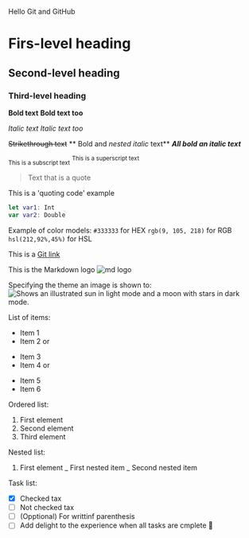 Hello Git and GitHub

# Firs-level heading
## Second-level heading
### Third-level heading

**Bold text**
__Bold text too__

*Italic text*
_Italic text too_

~~Strikethrough text~~
** Bold and _nested italic_ text**
***All bold an italic text***

<sub>This is a subscript text</sub>
<sup>This is a superscript text</sup>

>Text that is a quote

This is a 'quoting code' example

```swift
let var1: Int
var var2: Double
```

Example of color models:
`#333333` for HEX
`rgb(9, 105, 218)` for RGB
`hsl(212,92%,45%)` for HSL

This is a [Git link](https://github.com/anceldev/git-practice/edit/main/README.md)

This is the Markdown logo ![md logo](https://upload.wikimedia.org/wikipedia/commons/thumb/4/48/Markdown-mark.svg/208px-Markdown-mark.svg.png)

Specifying the theme an image is shown to:
<picture>
  <source media="(prefers-color-scheme: dark)" srcset="https://user-images.githubusercontent.com/25423296/163456776-7f95b81a-f1ed-45f7-b7ab-8fa810d529fa.png">
  <source media="(prefers-color-scheme: light)" srcset="https://user-images.githubusercontent.com/25423296/163456779-a8556205-d0a5-45e2-ac17-42d089e3c3f8.png">
  <img alt="Shows an illustrated sun in light mode and a moon with stars in dark mode." src="https://user-images.githubusercontent.com/25423296/163456779-a8556205-d0a5-45e2-ac17-42d089e3c3f8.png">
</picture>

List of items: 
- Item 1
- Item 2
or 
* Item 3
* Item 4
or 
+ Item 5
+ Item 6

Ordered list:
1. First element
2. Second element
3. Third element

Nested list:
1. First element
   _ First nested item
     _ Second nested item

Task list:
- [x] Checked tax
- [ ] Not checked tax
- [ ] \(Opptional) For writtinf parenthesis
- [ ] Add delight to the experience when all tasks are cmplete :tada:
